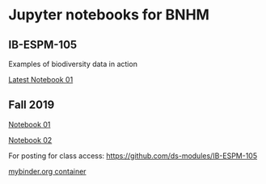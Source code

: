 # Jupyter notebooks for BNHM

## IB-ESPM-105

Examples of biodiversity data in action

[Latest Notebook 01](http://datahub.berkeley.edu/user-redirect/interact?account=ds-modules&repo=IB-ESPM-105&branch=master&path=01-BNHM_biodiversityExample-2022.ipynb)

Fall 2019
---------
[Notebook 01](http://datahub.berkeley.edu/user-redirect/interact?account=ds-modules&repo=IB-ESPM-105&branch=master&path=fall2019/notebook1.ipynb)

[Notebook 02](http://datahub.berkeley.edu/user-redirect/interact?account=ds-modules&repo=IB-ESPM-105&branch=master&path=fall2019/notebook2.ipynb)

 
 For posting for class access: https://github.com/ds-modules/IB-ESPM-105
 
 [mybinder.org container](https://gesis.mybinder.org/binder/v2/gh/BNHM/jupyter/7bcab4c1174269a5e610df75bd017fe6449b85fc)
